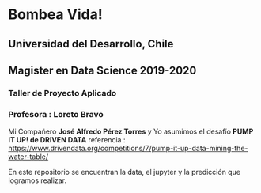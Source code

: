 # Bombea Vida!

## Universidad del Desarrollo, Chile
## Magister en Data Science 2019-2020
### Taller de Proyecto Aplicado
### Profesora : Loreto Bravo

Mi Compañero __José Alfredo Pérez Torres__ y Yo asumimos el desafío __PUMP IT UP! de DRIVEN DATA__
referencia : https://www.drivendata.org/competitions/7/pump-it-up-data-mining-the-water-table/

En este repositorio se encuentran la data, el jupyter y la predicción que logramos realizar.
